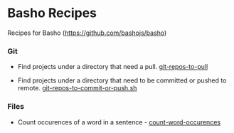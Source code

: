 # Basho Recipes

Recipes for Basho (https://github.com/bashojs/basho)

### Git

- Find projects under a directory that need a pull. [git-repos-to-pull](https://github.com/jeswin/basho-recipes/git/git-repos-to-pull)

- Find projects under a directory that need to be committed or pushed to remote. [git-repos-to-commit-or-push.sh](https://github.com/jeswin/basho-recipes/git/git-repos-to-commit-or-push.sh)

### Files

- Count occurences of a word in a sentence - [count-word-occurences](https://github.com/jeswin/basho-recipes/git/count-word-occurences.sh)
